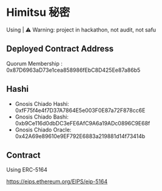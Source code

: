 # Himitsu 秘密

Using 
| ⚠️ Warning: project in hackathon, not audit, not safu

## Deployed Contract Address

Quorum Membership : 0x87D6963aD73e1cea858986fEbC8D425Ee87a86b5

## Hashi

- Gnosis Chiado Hashi: 0xfF75f4e4f7D37A7864E5e003F0E87a72F878cc6E
- Gnosis Chiado Bashi: 0xb9Ce116d0dbDC3eFE6AfC9A6a19ADc0896C9E68f
- Gnosis Chiado Oracle: 0x42A69e89610e9EF792E6883a219881d14f73414b

## Contract
Using ERC-5164

https://eips.ethereum.org/EIPS/eip-5164